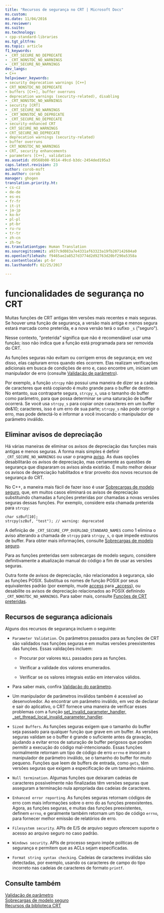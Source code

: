 ```yaml
---
title: "Recursos de segurança no CRT | Microsoft Docs"
ms.custom: 
ms.date: 11/04/2016
ms.reviewer: 
ms.suite: 
ms.technology:
- cpp-standard-libraries
ms.tgt_pltfrm: 
ms.topic: article
f1_keywords:
- _CRT_SECURE_NO_DEPRECATE
- _CRT_NONSTDC_NO_WARNINGS
- _CRT_SECURE_NO_WARNINGS
dev_langs:
- C++
helpviewer_keywords:
- security deprecation warnings [C++]
- CRT_NONSTDC_NO_DEPRECATE
- buffers [C++], buffer overruns
- deprecation warnings (security-related), disabling
- _CRT_NONSTDC_NO_WARNINGS
- security [CRT]
- _CRT_SECURE_NO_WARNINGS
- _CRT_NONSTDC_NO_DEPRECATE
- _CRT_SECURE_NO_DEPRECATE
- security-enhanced CRT
- CRT_SECURE_NO_WARNINGS
- CRT_SECURE_NO_DEPRECATE
- deprecation warnings (security-related)
- buffer overruns
- CRT_NONSTDC_NO_WARNINGS
- CRT, security enhancements
- parameters [C++], validation
ms.assetid: d9568b08-9514-49cd-b3dc-2454ded195a3
caps.latest.revision: 23
author: corob-msft
ms.author: corob
manager: ghogen
translation.priority.ht:
- cs-cz
- de-de
- es-es
- fr-fr
- it-it
- ja-jp
- ko-kr
- pl-pl
- pt-br
- ru-ru
- tr-tr
- zh-cn
- zh-tw
ms.translationtype: Human Translation
ms.sourcegitcommit: a937c9d083a7e4331af63323a19fb207142604a0
ms.openlocfilehash: f9465ae2a8527d3774d2d92763d20bf290a5358a
ms.contentlocale: pt-br
ms.lasthandoff: 02/25/2017

---
```

# <a name="security-features-in-the-crt"></a>funcionalidades de segurança no CRT
Muitas funções de CRT antigas têm versões mais recentes e mais seguras. Se houver uma função de segurança, a versão mais antiga e menos segura estará marcada como preterida, e a nova versão terá o sufixo `_s` ("seguro").  
  
 Nesse contexto, "preterida" significa que não é recomendável usar uma função; isso não indica que a função está programada para ser removida do CRT.  
  
 As funções seguras não evitam ou corrigem erros de segurança; em vez disso, elas capturam erros quando eles ocorrem. Elas realizam verificações adicionais em busca de condições de erro e, caso encontre um, iniciam um manipulador de erro (consulte [Validação de parâmetro](../c-runtime-library/parameter-validation.md)).  
  
 Por exemplo, a função `strcpy` não possui uma maneira de dizer se a cadeia de caracteres que está copiando é muito grande para o buffer de destino. No entanto, sua contraparte segura, `strcpy_s`, usa o tamanho do buffer como parâmetro, para que possa determinar se uma saturação de buffer ocorrerá. Se você usa `strcpy_s` para copiar onze caracteres em um buffer de&10; caracteres, isso é um erro de sua parte; `strcpy_s` não pode corrigir o erro, mas pode detectá-lo e informar a você invocando o manipulador de parâmetro inválido.  
  
## <a name="eliminating-deprecation-warnings"></a>Eliminar avisos de depreciação  
 Há várias maneiras de eliminar os avisos de depreciação das funções mais antigas e menos seguras. A forma mais simples é definir `_CRT_SECURE_NO_WARNINGS` ou usar o pragma [aviso](../preprocessor/warning.md). As duas opções desabilitarão os avisos de depreciação, mas certamente as questões de segurança que dispararam os avisos ainda existirão. É muito melhor deixar os avisos de depreciação habilitados e tirar proveito dos novos recursos de segurança do CRT.  
  
 No C++, a maneira mais fácil de fazer isso é usar [Sobrecargas de modelo seguro](../c-runtime-library/secure-template-overloads.md), que, em muitos casos eliminará os avisos de depreciação substituindo chamadas a funções preteridas por chamadas a novas versões seguras dessas funções. Por exemplo, considere esta chamada preterida para `strcpy`:  
  
```  
char szBuf[10];   
strcpy(szBuf, "test"); // warning: deprecated   
```  
  
 A definição de `_CRT_SECURE_CPP_OVERLOAD_STANDARD_NAMES` como 1 elimina o aviso alterando a chamada de `strcpy` para `strcpy_s`, o que impede estouros de buffer. Para obter mais informações, consulte [Sobrecargas de modelo seguro](../c-runtime-library/secure-template-overloads.md).  
  
 Para as funções preteridas sem sobrecargas de modelo seguro, considere definitivamente a atualização manual do código a fim de usar as versões seguras.  
  
 Outra fonte de avisos de depreciação, não relacionados à segurança, são as funções POSIX. Substitua os nomes de função POSIX por seus equivalentes padrão (por exemplo, mude [access](../c-runtime-library/reference/access-crt.md) para [_access](../c-runtime-library/reference/access-waccess.md)), ou desabilite os avisos de depreciação relacionados ao POSIX definindo `_CRT_NONSTDC_NO_WARNINGS`. Para saber mais, consulte [Funções de CRT preteridas](http://msdn.microsoft.com/en-us/7e259932-c6c8-4c1a-9637-639e591681a5).  
  
## <a name="additional-security-features"></a>Recursos de segurança adicionais  
 Alguns dos recursos de segurança incluem o seguinte:  
  
-   `Parameter Validation`. Os parâmetros passados para as funções de CRT são validados nas funções seguras e em muitas versões preexistentes das funções. Essas validações incluem:  
  
    -   Procurar por valores `NULL` passados para as funções.  
  
    -   Verificar a validade dos valores enumerados.  
  
    -   Verificar se os valores integrais estão em intervalos válidos.  
  
-   Para saber mais, confira [Validação do parâmetro](../c-runtime-library/parameter-validation.md).  
  
-   Um manipulador de parâmetros inválidos também é acessível ao desenvolvedor. Ao encontrar um parâmetro inválido, em vez de declarar e sair do aplicativo, o CRT fornece uma maneira de verificar esses problemas com a função [set_invalid_parameter_handler, _set_thread_local_invalid_parameter_handler](../c-runtime-library/reference/set-invalid-parameter-handler-set-thread-local-invalid-parameter-handler.md).  
  
-   `Sized Buffers`. As funções seguras exigem que o tamanho do buffer seja passado para qualquer função que grave em um buffer. As versões seguras validam se o buffer é grande o suficiente antes da gravação, ajudando a evitar erros de saturação de buffer perigosos que podem permitir a execução do código mal-intencionado. Essas funções normalmente retornam um tipo de código de erro `errno` e invocam o manipulador de parâmetro inválido, se o tamanho do buffer for muito pequeno. Funções que leem de buffers de entrada, como `gets`, têm versões seguras que exigem a especificação de um tamanho máximo.  
  
-   `Null termination`. Algumas funções que deixaram cadeias de caracteres possivelmente não finalizadas têm versões seguras que asseguram a terminação nula apropriada das cadeias de caracteres.  
  
-   `Enhanced error reporting`. As funções seguras retornam códigos de erro com mais informações sobre o erro do as funções preexistentes. Agora, as funções seguras, e muitas das funções preexistentes, definem `errno`, e geralmente também retornam um tipo de código `errno`, para fornecer melhor emissão de relatórios de erro.  
  
-   `Filesystem security`. APIs de E/S de arquivo seguro oferecem suporte o acesso ao arquivo seguro no caso padrão.  
  
-   `Windows security`. APIs de processo seguro impõe políticas de segurança e permitem que as ACLs sejam especificadas.  
  
-   `Format string syntax checking`. Cadeias de caracteres inválidas são detectadas, por exemplo, usando os caracteres de campo do tipo incorreto nas cadeias de caracteres de formato `printf`.  
  
## <a name="see-also"></a>Consulte também  
 [Validação de parâmetro](../c-runtime-library/parameter-validation.md)   
 [Sobrecargas de modelo seguro](../c-runtime-library/secure-template-overloads.md)   
 [Recursos da biblioteca CRT](../c-runtime-library/crt-library-features.md)
